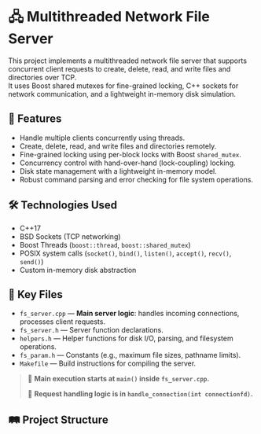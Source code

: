 # 🖧 Multithreaded Network File Server

This project implements a multithreaded network file server that supports concurrent client requests to create, delete, read, and write files and directories over TCP.  
It uses Boost shared mutexes for fine-grained locking, C++ sockets for network communication, and a lightweight in-memory disk simulation.

## 🚀 Features
- Handle multiple clients concurrently using threads.
- Create, delete, read, and write files and directories remotely.
- Fine-grained locking using per-block locks with Boost `shared_mutex`.
- Concurrency control with hand-over-hand (lock-coupling) locking.
- Disk state management with a lightweight in-memory model.
- Robust command parsing and error checking for file system operations.

## 🛠️ Technologies Used
- C++17
- BSD Sockets (TCP networking)
- Boost Threads (`boost::thread`, `boost::shared_mutex`)
- POSIX system calls (`socket()`, `bind()`, `listen()`, `accept()`, `recv()`, `send()`)
- Custom in-memory disk abstraction

## 📂 Key Files
- `fs_server.cpp` — **Main server logic**: handles incoming connections, processes client requests.
- `fs_server.h` — Server function declarations.
- `helpers.h` — Helper functions for disk I/O, parsing, and filesystem operations.
- `fs_param.h` — Constants (e.g., maximum file sizes, pathname limits).
- `Makefile` — Build instructions for compiling the server.

> 📌 **Main execution starts at `main()` inside `fs_server.cpp`.**
> 
> 📌 **Request handling logic is in `handle_connection(int connectionfd)`.**

## 🛤️ Project Structure
